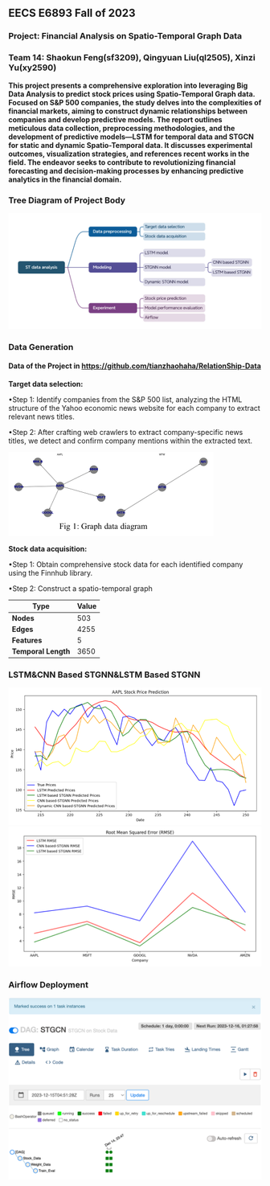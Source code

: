 ## EECS E6893 Fall of 2023

### Project: **Financial Analysis on Spatio-Temporal Graph Data** 



### Team 14: Shaokun Feng(sf3209), Qingyuan Liu(ql2505), Xinzi Yu(xy2590)

 

**This project presents a comprehensive exploration into leveraging Big Data Analysis to predict stock prices using Spatio-Temporal Graph data. Focused on S&P 500 companies, the study delves into the complexities of financial markets, aiming to construct dynamic relationships between companies and develop predictive models. The report outlines meticulous data collection, preprocessing methodologies, and the development of predictive models—LSTM for temporal data and STGCN for static and dynamic Spatio-Temporal data. It discusses experimental outcomes, visualization strategies, and references recent works in the field. The endeavor seeks to contribute to revolutionizing financial forecasting and decision-making processes by enhancing predictive analytics in the financial domain.**

### Tree Diagram of Project Body

![image-20231215135034651](./fig/image-20231215135034651.png)

### Data Generation

#### Data of the Project in https://github.com/tianzhaohaha/RelationShip-Data

**Target data selection:**

•Step 1: Identify companies from the S&P 500 list, analyzing the HTML structure of the Yahoo economic news website for each company to extract relevant news titles.

•Step 2: After crafting web crawlers to extract company-specific news titles, we detect and confirm company mentions within the extracted text.

<img src="./fig/image-20231215134632655.png" alt="image-20231215134632655" style="zoom:50%;" />

**Stock data acquisition:**

•Step 1: Obtain comprehensive stock data for each identified company using the Finnhub library. 

•Step 2: Construct a spatio-temporal graph

| **Type**            | **Value** |
| ------------------- | --------- |
| **Nodes**           | 503       |
| **Edges**           | 4255      |
| **Features**        | 5         |
| **Temporal Length** | 3650      |

### LSTM&CNN Based STGNN&LSTM Based STGNN

<img src="./fig/image-20231215134913566.png" alt="image-20231215134913566" style="zoom:70%;" />

<img src="./fig/image-20231215134928065.png" alt="image-20231215134928065" style="zoom:60%;" />



### Airflow Deployment

<img src="./fig/image-20231215135143114.png" alt="image-20231215135143114" style="zoom:50%;" />
